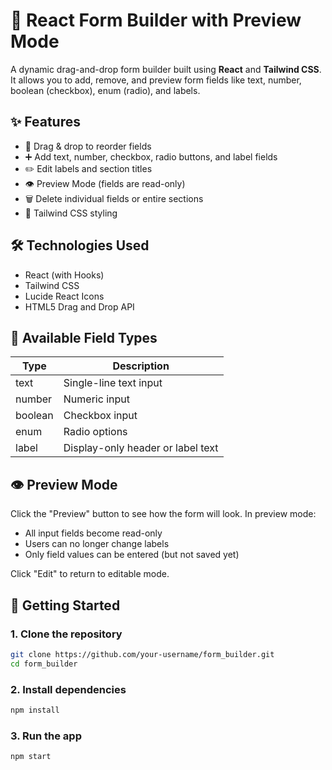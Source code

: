 # 🧩 React Form Builder with Preview Mode

A dynamic drag-and-drop form builder built using **React** and **Tailwind CSS**. It allows you to add, remove, and preview form fields like text, number, boolean (checkbox), enum (radio), and labels.

## ✨ Features

- 🚀 Drag & drop to reorder fields
- ➕ Add text, number, checkbox, radio buttons, and label fields
- ✏️ Edit labels and section titles
- 👁️ Preview Mode (fields are read-only)
- 🗑️ Delete individual fields or entire sections
- 🎨 Tailwind CSS styling

## 🛠 Technologies Used

- React (with Hooks)
- Tailwind CSS
- Lucide React Icons
- HTML5 Drag and Drop API

## 🧪 Available Field Types

| Type      | Description        |
|-----------|--------------------|
| text      | Single-line text input |
| number    | Numeric input      |
| boolean   | Checkbox input     |
| enum      | Radio options      |
| label     | Display-only header or label text |

## 👁️ Preview Mode

Click the "Preview" button to see how the form will look. In preview mode:

- All input fields become read-only
- Users can no longer change labels
- Only field values can be entered (but not saved yet)

Click "Edit" to return to editable mode.


## 🚀 Getting Started

### 1. Clone the repository

```bash
git clone https://github.com/your-username/form_builder.git
cd form_builder
```

### 2. Install dependencies

```bash
npm install
```

### 3. Run the app

```bash
npm start
```



